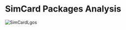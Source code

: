 # SimCard Packages Analysis
![SimCardLgos](https://user-images.githubusercontent.com/118255145/230727621-7dff27a3-3d12-478f-8478-3907c7e459d3.png)
